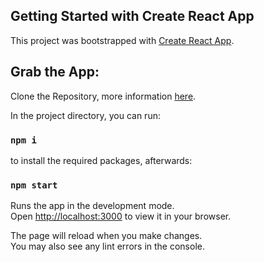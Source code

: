 ## Getting Started with Create React App

This project was bootstrapped with [Create React App](https://github.com/facebook/create-react-app).

## Grab the App:

Clone the Repository, more information [here](https://docs.github.com/en/get-started/getting-started-with-git/about-remote-repositories).

In the project directory, you can run:

### `npm i`

to install the required packages, afterwards:

### `npm start`

Runs the app in the development mode.\
Open [http://localhost:3000](http://localhost:3000) to view it in your browser.

The page will reload when you make changes.\
You may also see any lint errors in the console.

